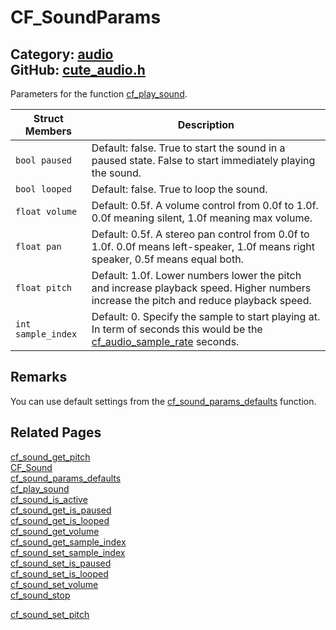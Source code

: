 [//]: # (This file is automatically generated by Cute Framework's docs parser.)
[//]: # (Do not edit this file by hand!)
[//]: # (See: https://github.com/RandyGaul/cute_framework/blob/master/samples/docs_parser.cpp)
[](../header.md ':include')

# CF_SoundParams

Category: [audio](/api_reference?id=audio)  
GitHub: [cute_audio.h](https://github.com/RandyGaul/cute_framework/blob/master/include/cute_audio.h)  
---

Parameters for the function [cf_play_sound](/audio/cf_play_sound.md).

Struct Members | Description
--- | ---
`bool paused` | Default: false. True to start the sound in a paused state. False to start immediately playing the sound.
`bool looped` | Default: false. True to loop the sound.
`float volume` | Default: 0.5f. A volume control from 0.0f to 1.0f. 0.0f meaning silent, 1.0f meaning max volume.
`float pan` | Default: 0.5f. A stereo pan control from 0.0f to 1.0f. 0.0f means left-speaker, 1.0f means right speaker, 0.5f means equal both.
`float pitch` | Default: 1.0f. Lower numbers lower the pitch and increase playback speed. Higher numbers increase the pitch and reduce playback speed.
`int sample_index` | Default: 0. Specify the sample to start playing at. In term of seconds this would be the [cf_audio_sample_rate](/audio/cf_audio_sample_rate.md)  seconds.

## Remarks

You can use default settings from the [cf_sound_params_defaults](/audio/cf_sound_params_defaults.md) function.

## Related Pages

[cf_sound_get_pitch](/audio/cf_sound_get_pitch.md)  
[CF_Sound](/audio/cf_sound.md)  
[cf_sound_params_defaults](/audio/cf_sound_params_defaults.md)  
[cf_play_sound](/audio/cf_play_sound.md)  
[cf_sound_is_active](/audio/cf_sound_is_active.md)  
[cf_sound_get_is_paused](/audio/cf_sound_get_is_paused.md)  
[cf_sound_get_is_looped](/audio/cf_sound_get_is_looped.md)  
[cf_sound_get_volume](/audio/cf_sound_get_volume.md)  
[cf_sound_get_sample_index](/audio/cf_sound_get_sample_index.md)  
[cf_sound_set_sample_index](/audio/cf_sound_set_sample_index.md)  
[cf_sound_set_is_paused](/audio/cf_sound_set_is_paused.md)  
[cf_sound_set_is_looped](/audio/cf_sound_set_is_looped.md)  
[cf_sound_set_volume](/audio/cf_sound_set_volume.md)  
[cf_sound_stop](/audio/cf_sound_stop.md)  
  
[cf_sound_set_pitch](/audio/cf_sound_set_pitch.md)  
